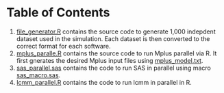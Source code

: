 # Table of Contents
1. [file_generator.R](file_generator.R) contains the source code to generate 1,000 indepdent dataset used in the simulation. Each dataset is then converted to the correct format for each software.
2. [mplus_paralle.R](mplus_parallel.R) contains the source code to run Mplus parallel via R. It first gnerates the desired Mplus input files using [mplus_model.txt](mplus_model.txt). 
3. [sas_parallel.sas](sas_parallel.sas) contains the code to run SAS in parallel using macro [sas_macro.sas](sas_macro.sas).
4. [lcmm_parallel.R](lcmm_parallel.R) contains the code to run lcmm in parallel in R.
